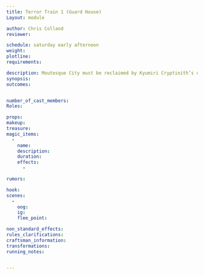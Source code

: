 ```yaml
---
title: Terror Train 1 (Guard House)
Layout: module

author: Chris Colland
reviewer: 

schedule: saturday early afternoon
weight: 
plotline: 
requirements: 

description: Moutesque City must be reclaimed by Kyumiri Cryptinith’s decree. The first target is the Guard House 
synopsis:   
outcomes: 


number_of_cast_members: 
Roles: 

props: 
makeup: 
treasure: 
magic_items:
  - 
    name: 
    description:  
    duration: 
    effects: 
      - 

rumors: 

hook: 
scenes: 
  - 
    oog: 
    ig: 
    flee_point: 

non_standard_effects: 
rules_clarifications: 
craftsman_information: 
transformations: 
running_notes: 


---
```

